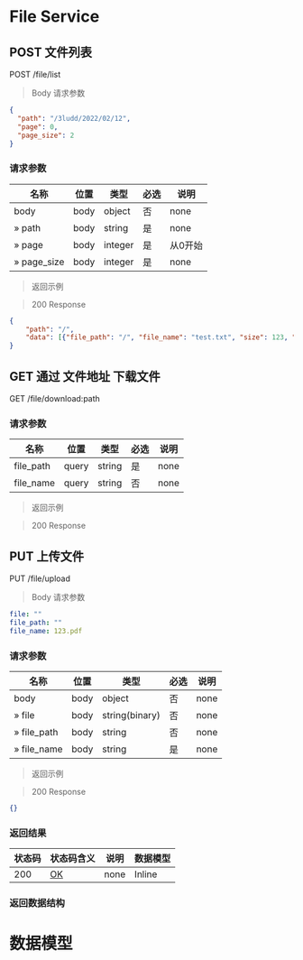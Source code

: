 # File Service

## POST 文件列表

POST /file/list

> Body 请求参数

```json
{
  "path": "/3ludd/2022/02/12",
  "page": 0,
  "page_size": 2
}
```

### 请求参数

|名称|位置|类型|必选|说明|
|---|---|---|---|---|
|body|body|object| 否 |none|
|» path|body|string| 是 |none|
|» page|body|integer| 是 |从0开始|
|» page_size|body|integer| 是 |none|

> 返回示例

> 200 Response

```json
{
    "path": "/",
    "data": [{"file_path": "/", "file_name": "test.txt", "size": 123, "is_file": True}, ... ]
}
```

## GET 通过 文件地址 下载文件

GET /file/download:path

### 请求参数

|名称|位置|类型|必选|说明|
|---|---|---|---|---|
|file_path|query|string| 是 |none|
|file_name|query|string| 否 |none|

> 返回示例

> 200 Response


## PUT 上传文件

PUT /file/upload

> Body 请求参数

```yaml
file: ""
file_path: ""
file_name: 123.pdf
```

### 请求参数

|名称|位置|类型|必选|说明|
|---|---|---|---|---|
|body|body|object| 否 |none|
|» file|body|string(binary)| 否 |none|
|» file_path|body|string| 否 |none|
|» file_name|body|string| 是 |none|

> 返回示例

> 200 Response

```json
{}
```

### 返回结果

|状态码|状态码含义|说明|数据模型|
|---|---|---|---|
|200|[OK](https://tools.ietf.org/html/rfc7231#section-6.3.1)|none|Inline|

### 返回数据结构

# 数据模型

